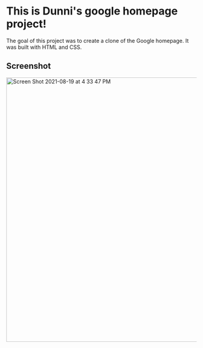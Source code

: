 <h1>This is Dunni's google homepage project!</h1>
<p>The goal of this project was to create a clone of the Google homepage. It was built with HTML and CSS.</p>
<h2>Screenshot</h2>
<img width="700" alt="Screen Shot 2021-08-19 at 4 33 47 PM" src="https://user-images.githubusercontent.com/16934581/130155612-da9502f2-f1b8-4966-b94f-47b26d3eb0ad.png">
